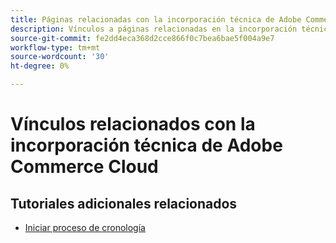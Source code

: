 ```yaml
---
title: Páginas relacionadas con la incorporación técnica de Adobe Commerce Cloud
description: Vínculos a páginas relacionadas en la incorporación técnica de Adobe Commerce Cloud
source-git-commit: fe2dd4eca368d2cce866f0c7bea6bae5f004a9e7
workflow-type: tm+mt
source-wordcount: '30'
ht-degree: 0%

---
```


# Vínculos relacionados con la incorporación técnica de Adobe Commerce Cloud

## Tutoriales adicionales relacionados

- [Iniciar proceso de cronología](../cloud/launch-process-timeline.md)
